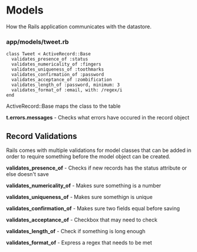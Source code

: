 # Models

How the Rails application communicates with the datastore.

### app/models/tweet.rb
```
class Tweet < ActiveRecord::Base
  validates_presence_of :status
  validates_numericality_of :fingers
  validates_uniqueness_of :toothmarks
  validates_confirmation_of :password
  validates_acceptance_of :zombification
  validates_length_of :password, minimum: 3
  validates_format_of :email, with: /regex/i
end
```

ActiveRecord::Base maps the class to the table

**t.errors.messages** - Checks what errors have occured in the record object

## Record Validations

Rails comes with multiple validations for model classes that can be added in order to require something before
the model object can be created.

**validates_presence_of** - Checks if new records has the status attribute or else doesn't save

**validates_numericality_of** - Makes sure something is a number

**validates_uniqueness_of** - Makes sure somethign is unique

**validates_confirmation_of** - Makes sure two fields equal before saving

**validates_acceptance_of** - Checkbox that may need to check

**validates_length_of** - Check if something is long enough

**validates_format_of** - Express a regex that needs to be met



